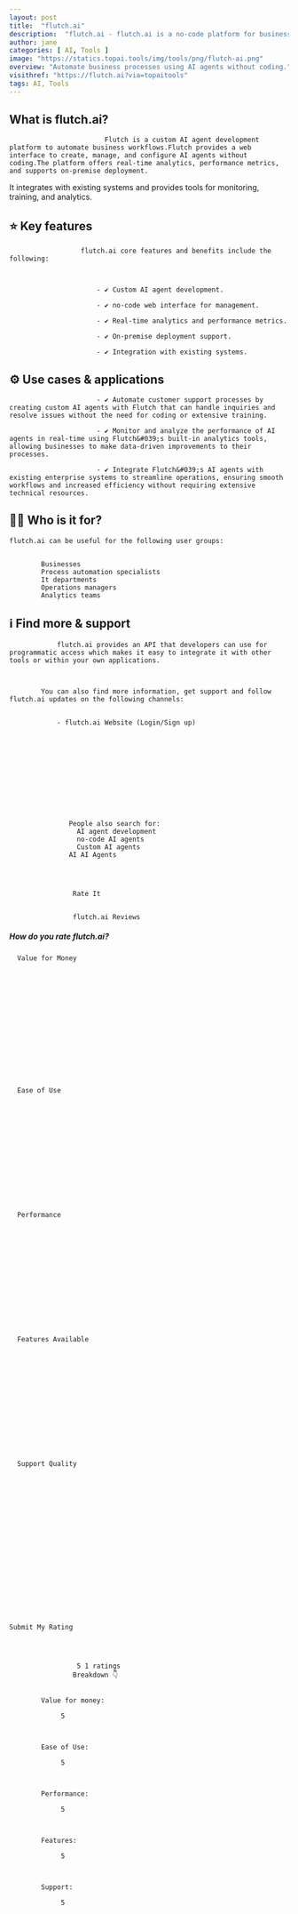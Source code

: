 ```yaml
---
layout: post
title:  "flutch.ai"
description:  "flutch.ai - flutch.ai is a no-code platform for businesses to build and manage custom AI agents that automate processes. It offers real-time analytics, on-premise deployment, and seamless integration with existing systems."
author: jane
categories: [ AI, Tools ]
image: "https://statics.topai.tools/img/tools/png/flutch-ai.png"
overview: "Automate business processes using AI agents without coding."
visithref: "https://flutch.ai?via=topaitools"
tags: AI, Tools
---
```


## What is flutch.ai?

                          
                            Flutch is a custom AI agent development platform to automate business workflows.Flutch provides a web interface to create, manage, and configure AI agents without coding.The platform offers real-time analytics, performance metrics, and supports on-premise deployment.

It integrates with existing systems and provides tools for monitoring, training, and analytics.
                        

                      
                      

                      
                      
                
                
                    
## ⭐ Key features 

                    
                      flutch.ai core features and benefits include the following:

                      
                      
                          - ✔️ Custom AI agent development.

                          - ✔️ no-code web interface for management.

                          - ✔️ Real-time analytics and performance metrics.

                          - ✔️ On-premise deployment support.

                          - ✔️ Integration with existing systems.

                        
                    
                    
                
               
                
                
                    
## ⚙️ Use cases & applications 

                      
                      
                          - ✔️ Automate customer support processes by creating custom AI agents with Flutch that can handle inquiries and resolve issues without the need for coding or extensive training.

                          - ✔️ Monitor and analyze the performance of AI agents in real-time using Flutch&#039;s built-in analytics tools, allowing businesses to make data-driven improvements to their processes.

                          - ✔️ Integrate Flutch&#039;s AI agents with existing enterprise systems to streamline operations, ensuring smooth workflows and increased efficiency without requiring extensive technical resources.

                      
                    
                
                
                
                

    
## 🙋‍♂️ Who is it for? 

    
    flutch.ai can be useful for the following user groups: 

    
            Businesses
            Process automation specialists
            It departments
            Operations managers
            Analytics teams
    
    

                
                
                

    
## ℹ️ Find more & support 

    
        
                flutch.ai provides an API that developers can use for programmatic access which makes it easy to integrate it with other tools or within your own applications.
        

        
            You can also find more information, get support and follow flutch.ai updates on the following channels:

            
                - flutch.ai Website (Login/Sign up)

            
        
    

                
                
                

                
                 
                 
                   People also search for:
                     AI agent development
                     no-code AI agents
                     Custom AI agents
                   AI AI Agents
                 

                
                    
                    Rate It
                    
                    
                    flutch.ai Reviews
                    
                
                
                    
  

  
##### How do you rate flutch.ai?

  
  
    
      Value for Money
      
          
          
          
          
          
          
          
          
          
          
      
    
    
    
    
      Ease of Use
      
        
        
        
        
        
        
        
        
        
        
      
    
    
    
      Performance
      
        
        
        
        
        
        
        
        
        
        
      
    
    
    
      Features Available
      
        
        
        
        
        
        
        
        
        
        
      
    
    
    
      Support Quality
      
        
        
        
        
        
        
        
        
        
        
      
      
    
      
     
    
    
    

    Submit My Rating
  

                    
                    
                     5 1 ratings  
                    Breakdown 👇

        
            Value for money: 
            
                 5
            
        
        
            Ease of Use: 
            
                 5
            
        
        
            Performance: 
            
                 5
            
        
        
            Features: 
            
                 5
            
        
        
            Support: 
            
                 5
